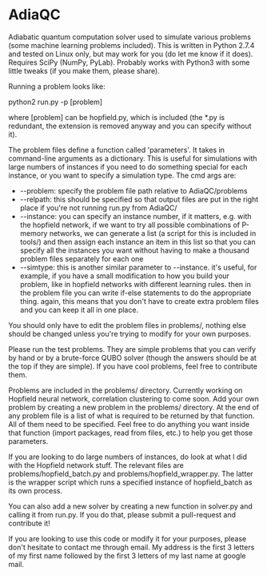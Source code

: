 AdiaQC
======

Adiabatic quantum computation solver used to simulate various problems (some machine learning problems included). This is written in Python 2.7.4 and tested on Linux only, but may work for you (do let me know if it does). Requires SciPy (NumPy, PyLab). Probably works with Python3 with some little tweaks (if you make them, please share).

Running a problem looks like:

python2 run.py -p [problem]

where [problem] can be hopfield.py, which is included (the *.py is redundant, the extension is removed anyway and you can specify without it).

The problem files define a function called 'parameters'. It takes in command-line arguments as a dictionary. This is useful for simulations with large numbers of instances if you need to do something special for each instance, or you want to specify a simulation type. The cmd args are:

* --problem: specify the problem file path relative to AdiaQC/problems
* --relpath: this should be specified so that output files are put in the right place if you're not running run.py from AdiaQC/
* --instance: you can specify an instance number, if it matters, e.g. with the hopfield network, if we want to try all possible combinations of P-memory networks, we can generate a list (a script for this is included in tools/) and then assign each instance an item in this list so that you can specify all the instances you want without having to make a thousand problem files separately for each one
* --simtype: this is another similar parameter to --instance. it's useful, for example, if you have a small modification to how you build your problem, like in hopfield networks with different learning rules. then in the problem file you can write if-else statements to do the appropriate thing. again, this means that you don't have to create extra problem files and you can keep it all in one place.

You should only have to edit the problem files in problems/, nothing else should be changed unless you're trying to modify for your own purposes.

Please run the test problems. They are simple problems that you can verify by hand or by a brute-force QUBO solver (though the answers should be at the top if they are simple). If you have cool problems, feel free to contribute them.

Problems are included in the problems/ directory. Currently working on Hopfield neural network, correlation clustering to come soon. Add your own problem by creating a new problem in the problems/ directory. At the end of any problem file is a list of what is required to be returned by that function. All of them need to be specified. Feel free to do anything you want inside that function (import packages, read from files, etc.) to help you get those parameters.

If you are looking to do large numbers of instances, do look at what I did with the Hopfield network stuff. The relevant files are problems/hopfield_batch.py and problems/hopfield_wrapper.py. The latter is the wrapper script which runs a specified instance of hopfield_batch as its own process.

You can also add a new solver by creating a new function in solver.py and calling it from run.py. If you do that, please submit a pull-request and contribute it!

If you are looking to use this code or modify it for your purposes, please don't hesitate to contact me through email. My address is the first 3 letters of my first name followed by the first 3 letters of my last name at google mail.
